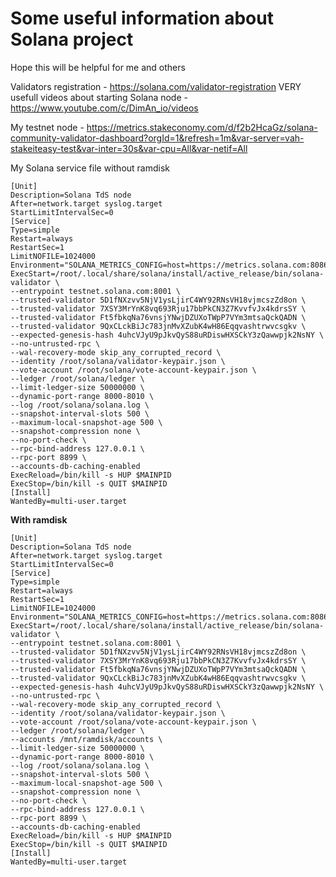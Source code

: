 # Some useful information about Solana project

Hope this will be helpful for me and others

Validators registration - https://solana.com/validator-registration
VERY usefull videos about starting Solana node - https://www.youtube.com/c/DimAn_io/videos


My testnet node - https://metrics.stakeconomy.com/d/f2b2HcaGz/solana-community-validator-dashboard?orgId=1&refresh=1m&var-server=vah-stakeiteasy-test&var-inter=30s&var-cpu=All&var-netif=All


My Solana service file without ramdisk
```
[Unit]
Description=Solana TdS node
After=network.target syslog.target
StartLimitIntervalSec=0
[Service]
Type=simple
Restart=always
RestartSec=1
LimitNOFILE=1024000
Environment="SOLANA_METRICS_CONFIG=host=https://metrics.solana.com:8086,db=tds,u=testnet_write,p=c4fa841aa918bf8274e3e2a44d77568d9861b3ea"
ExecStart=/root/.local/share/solana/install/active_release/bin/solana-validator \
--entrypoint testnet.solana.com:8001 \
--trusted-validator 5D1fNXzvv5NjV1ysLjirC4WY92RNsVH18vjmcszZd8on \
--trusted-validator 7XSY3MrYnK8vq693Rju17bbPkCN3Z7KvvfvJx4kdrsSY \
--trusted-validator Ft5fbkqNa76vnsjYNwjDZUXoTWpP7VYm3mtsaQckQADN \
--trusted-validator 9QxCLckBiJc783jnMvXZubK4wH86Eqqvashtrwvcsgkv \
--expected-genesis-hash 4uhcVJyU9pJkvQyS88uRDiswHXSCkY3zQawwpjk2NsNY \
--no-untrusted-rpc \
--wal-recovery-mode skip_any_corrupted_record \
--identity /root/solana/validator-keypair.json \
--vote-account /root/solana/vote-account-keypair.json \
--ledger /root/solana/ledger \
--limit-ledger-size 50000000 \
--dynamic-port-range 8000-8010 \
--log /root/solana/solana.log \
--snapshot-interval-slots 500 \
--maximum-local-snapshot-age 500 \
--snapshot-compression none \
--no-port-check \
--rpc-bind-address 127.0.0.1 \
--rpc-port 8899 \
--accounts-db-caching-enabled
ExecReload=/bin/kill -s HUP $MAINPID
ExecStop=/bin/kill -s QUIT $MAINPID
[Install]
WantedBy=multi-user.target
```
**With ramdisk**

```
[Unit]
Description=Solana TdS node
After=network.target syslog.target
StartLimitIntervalSec=0
[Service]
Type=simple
Restart=always
RestartSec=1
LimitNOFILE=1024000
Environment="SOLANA_METRICS_CONFIG=host=https://metrics.solana.com:8086,db=tds,u=testnet_write,p=c4fa841aa918bf8274e3e2a44d77568d9861b3ea"
ExecStart=/root/.local/share/solana/install/active_release/bin/solana-validator \
--entrypoint testnet.solana.com:8001 \
--trusted-validator 5D1fNXzvv5NjV1ysLjirC4WY92RNsVH18vjmcszZd8on \
--trusted-validator 7XSY3MrYnK8vq693Rju17bbPkCN3Z7KvvfvJx4kdrsSY \
--trusted-validator Ft5fbkqNa76vnsjYNwjDZUXoTWpP7VYm3mtsaQckQADN \
--trusted-validator 9QxCLckBiJc783jnMvXZubK4wH86Eqqvashtrwvcsgkv \
--expected-genesis-hash 4uhcVJyU9pJkvQyS88uRDiswHXSCkY3zQawwpjk2NsNY \
--no-untrusted-rpc \
--wal-recovery-mode skip_any_corrupted_record \
--identity /root/solana/validator-keypair.json \
--vote-account /root/solana/vote-account-keypair.json \
--ledger /root/solana/ledger \
--accounts /mnt/ramdisk/accounts \
--limit-ledger-size 50000000 \
--dynamic-port-range 8000-8010 \
--log /root/solana/solana.log \
--snapshot-interval-slots 500 \
--maximum-local-snapshot-age 500 \
--snapshot-compression none \
--no-port-check \
--rpc-bind-address 127.0.0.1 \
--rpc-port 8899 \
--accounts-db-caching-enabled
ExecReload=/bin/kill -s HUP $MAINPID
ExecStop=/bin/kill -s QUIT $MAINPID
[Install]
WantedBy=multi-user.target
```
